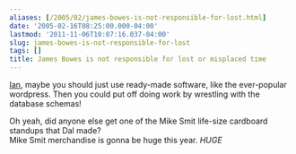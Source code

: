 ```yaml
---
aliases: [/2005/02/james-bowes-is-not-responsible-for-lost.html]
date: '2005-02-16T08:25:00.000-04:00'
lastmod: '2011-11-06T10:07:16.037-04:00'
slug: james-bowes-is-not-responsible-for-lost
tags: []
title: James Bowes is not responsible for lost or misplaced time
---
```


  
[Ian](http://www.ianbezanson.ca/index.php?singleBlog=true&ID=35), maybe you
should just use ready-made software, like the ever-popular  
wordpress. Then you could put off doing work by wrestling with the database
schemas!  

  
  

  
Oh yeah, did anyone else get one of the Mike Smit life-size cardboard standups
that Dal made?  
Mike Smit merchandise is gonna be huge this year. *HUGE*  


